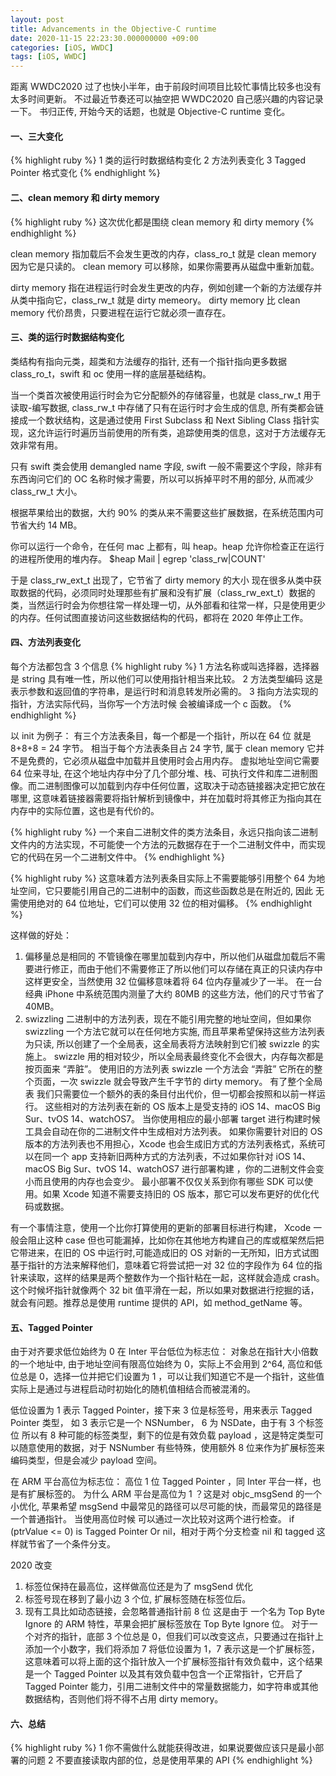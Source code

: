 ```yaml
---
layout: post
title: Advancements in the Objective-C runtime
date: 2020-11-15 22:23:30.000000000 +09:00
categories: [iOS, WWDC]
tags: [iOS, WWDC]
---
```


距离 WWDC2020 过了也快小半年，由于前段时间项目比较忙事情比较多也没有太多时间更新。
不过最近节奏还可以抽空把 WWDC2020 自己感兴趣的内容记录一下。
书归正传, 开始今天的话题，也就是 Objective-C runtime 变化。

#### 一、三大变化

{% highlight ruby %}
1 类的运行时数据结构变化
2 方法列表变化
3 Tagged Pointer 格式变化
{% endhighlight %}

#### 二、clean memory 和 dirty memory

{% highlight ruby %}
这次优化都是围绕 clean memory 和 dirty memory
{% endhighlight %}

clean memory 指加载后不会发生更改的内存，class_ro_t 就是 clean memory 因为它是只读的。
clean memory 可以移除，如果你需要再从磁盘中重新加载。

dirty memory 指在进程运行时会发生更改的内存，例如创建一个新的方法缓存并从类中指向它，class_rw_t 就是 dirty memeory。
dirty memory 比 clean memory 代价昂贵，只要进程在运行它就必须一直存在。

#### 三、类的运行时数据结构变化

类结构有指向元类，超类和方法缓存的指针, 还有一个指针指向更多数据 class_ro_t，swift 和 oc 使用一样的底层基础结构。

当一个类首次被使用运行时会为它分配额外的存储容量，也就是 class_rw_t 用于读取-编写数据, class_rw_t 中存储了只有在运行时才会生成的信息, 所有类都会链接成一个数状结构，这是通过使用 First Subclass 和 Next Sibling Class 指针实现，这允许运行时遍历当前使用的所有类，追踪使用类的信息，这对于方法缓存无效非常有用。

只有 swift 类会使用 demangled name 字段, swift 一般不需要这个字段，除非有东西询问它们的 OC 名称时候才需要，所以可以拆掉平时不用的部分, 从而减少 class_rw_t 大小。

根据苹果给出的数据，大约 90% 的类从来不需要这些扩展数据，在系统范围内可节省大约 14 MB。

你可以运行一个命令，在任何 mac 上都有，叫 heap。heap 允许你检查正在运行的进程所使用的堆内存。
$heap Mail | egrep 'class_rw|COUNT'

于是 class_rw_ext_t 出现了，它节省了 dirty memory 的大小
现在很多从类中获取数据的代码，必须同时处理那些有扩展和没有扩展（class_rw_ext_t）数据的类，当然运行时会为你想往常一样处理一切，从外部看和往常一样，只是使用更少的内存。任何试图直接访问这些数据结构的代码，都将在 2020 年停止工作。

#### 四、方法列表变化

每个方法都包含 3 个信息
{% highlight ruby %}
1 方法名称或叫选择器，选择器是 string 具有唯一性，所以他们可以使用指针相当来比较。
2 方法类型编码 这是表示参数和返回值的字符串，是运行时和消息转发所必需的。
3 指向方法实现的指针，方法实际代码，当你写一个方法时候 会被编译成一个 c 函数。
{% endhighlight %}

以 init 为例子：
有三个方法表条目，每一个都是一个指针，所以在 64 位 就是 8+8+8 = 24 字节。
相当于每个方法表条目占 24 字节, 属于 clean memory 它并不是免费的，它必须从磁盘中加载并且使用时会占用内存。
虚拟地址空间它需要 64 位来寻址, 在这个地址内存中分了几个部分堆、栈、可执行文件和库二进制图像。而二进制图像可以加载到内存中任何位置，这取决于动态链接器决定把它放在哪里, 这意味着链接器需要将指针解析到镜像中，并在加载时将其修正为指向其在内存中的实际位置，这也是有代价的。

{% highlight ruby %}
一个来自二进制文件的类方法条目，永远只指向该二进制文件内的方法实现，不可能使一个方法的元数据存在于一个二进制文件中，而实现它的代码在另一个二进制文件中。
{% endhighlight %}

{% highlight ruby %}
这意味着方法列表条目实际上不需要能够引用整个 64 为地址空间，它只要能引用自己的二进制中的函数，而这些函数总是在附近的, 因此 无需使用绝对的 64 位地址，它们可以使用 32 位的相对偏移。
{% endhighlight %}

这样做的好处：

1. 偏移量总是相同的 不管镜像在哪里加载到内存中，所以他们从磁盘加载后不需要进行修正，而由于他们不需要修正了所以他们可以存储在真正的只读内存中这样更安全，当然使用 32 位偏移意味着将 64 位内存量减少了一半。
   在一台经典 iPhone 中系统范围内测量了大约 80MB 的这些方法，他们的尺寸节省了 40MB。
2. swizzling 二进制中的方法列表，现在不能引用完整的地址空间，但如果你 swizzling 一个方法它就可以在任何地方实施, 而且苹果希望保持这些方法列表为只读, 所以创建了一个全局表，这全局表将方法映射到它们被 swizzle 的实施上。
   swizzle 用的相对较少，所以全局表最终变化不会很大，内存每次都是按页面来 “弄脏”。
   使用旧的方法列表 swizzle 一个方法会 “弄脏” 它所在的整个页面，一次 swizzle 就会导致产生千字节的 dirty memory。
   有了整个全局表 我们只需要位一个额外的表的条目付出代价，但一切都会按照和以前一样运行。
   这些相对的方法列表在新的 OS 版本上是受支持的 iOS 14、macOS Big Sur、tvOS 14、watchOS7。
   当你使用相应的最小部署 target 进行构建时候工具会自动在你的二进制文件中生成相对方法列表。
   如果你需要针对旧的 OS 版本的方法列表也不用担心，Xcode 也会生成旧方式的方法列表格式，系统可以在同一个 app 支持新旧两种方式的方法列表，不过如果你针对 iOS 14、macOS Big Sur、tvOS 14、watchOS7 进行部署构建 ，你的二进制文件会变小而且使用的内存也会变少。
   最小部署不仅仅关系到你有哪些 SDK 可以使用。如果 Xcode 知道不需要支持旧的 OS 版本，那它可以发布更好的优化代码或数据。

有一个事情注意，使用一个比你打算使用的更新的部署目标进行构建， Xcode 一般会阻止这种 case 但也可能漏掉，比如你在其他地方构建自己的库或框架然后把它带进来，在旧的 OS 中运行时,可能造成旧的 OS 对新的一无所知，旧方式试图基于指针的方法来解释他们，意味着它将尝试把一对 32 位的字段作为 64 位的指针来读取，这样的结果是两个整数作为一个指针粘在一起，这样就会造成 crash。
这个时候坏指针就像两个 32 bit 值平滑在一起，所以如果对数据进行挖掘的话，就会有问题。推荐总是使用 runtime 提供的 API，如 method_getName 等。

#### 五、Tagged Pointer

由于对齐要求低位始终为 0
在 Inter 平台低位为标志位：
对象总在指针大小倍数的一个地址中, 由于地址空间有限高位始终为 0，实际上不会用到 2^64, 高位和低位总是 0，选择一位并把它们设置为 1 ，可以让我们知道它不是一个指针，这些值实际上是通过与进程启动时初始化的随机值相结合而被混淆的。

低位设置为 1 表示 Tagged Pointer，接下来 3 位是标签号，用来表示 Tagged Pointer 类型， 如 3 表示它是一个 NSNumber， 6 为 NSDate，由于有 3 个标签位 所以有 8 种可能的标签类型，剩下的位是有效负载 payload ，这是特定类型可以随意使用的数据，对于 NSNumber 有些特殊，使用额外 8 位来作为扩展标签来编码类型，但是会减少 payload 空间。

在 ARM 平台高位为标志位：
高位 1 位 Tagged Pointer ，同 Inter 平台一样，也是有扩展标签的。
为什么 ARM 平台是高位为 1 ？这是对 objc_msgSend 的一个小优化, 苹果希望 msgSend 中最常见的路径可以尽可能的快，而最常见的路径是一个普通指针。
当使用高位时候 可以通过一次比较对这两个进行检查。
if (ptrValue <= 0) is Tagged Pointer Or nil，相对于两个分支检查 nil 和 tagged 这样就节省了一个条件分支。

2020 改变

1. 标签位保持在最高位，这样做高位还是为了 msgSend 优化
2. 标签号现在移到了最小边 3 个位, 扩展标签随在标签位后。
3. 现有工具比如动态链接，会忽略普通指针前 8 位 这是由于 一个名为 Top Byte Ignore 的 ARM 特性，苹果会把扩展标签放在 Top Byte Ignore 位。
   对于一个对齐的指针，底部 3 个位总是 0，但我们可以改变这点，只要通过在指针上添加一个小数字，我们将添加 7 将低位设置为 1，7 表示这是一个扩展标签，这意味着可以将上面的这个指针放入一个扩展标签指针有效负载中，这个结果是一个 Tagged Pointer 以及其有效负载中包含一个正常指针，它开启了 Tagged Pointer 能力，引用二进制文件中的常量数据能力，如字符串或其他数据结构，否则他们将不得不占用 dirty memory。

#### 六、总结

{% highlight ruby %}
1 你不需做什么就能获得改进，如果说要做应该只是最小部署的问题
2 不要直接读取内部的位，总是使用苹果的 API
{% endhighlight %}
